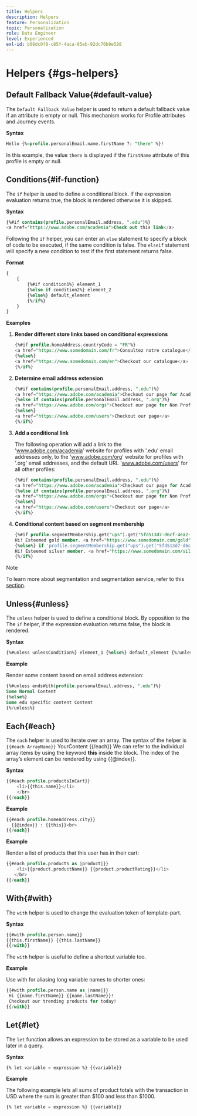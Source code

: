 ```yaml
---
title: Helpers
description: Helpers
feature: Personalization
topic: Personalization
role: Data Engineer
level: Experienced
exl-id: b08dc0f8-c85f-4aca-85eb-92dc76b0e588
---
```

# Helpers {#gs-helpers}

## Default Fallback Value{#default-value}

The `Default Fallback Value` helper is used to return a default fallback value if an attribute is empty or null. This mechanism works for Profile attributes and Journey events.

**Syntax**

```sql
Hello {%=profile.personalEmail.name.firstName ?: "there" %}!
```

In this example, the value `there` is displayed if the `firstName` attribute of this profile is empty or null.

## Conditions{#if-function}

The `if` helper is used to define a conditional block.
If the expression evaluation returns true, the block is rendered otherwise it is skipped.

**Syntax**

```sql
{%#if contains(profile.personalEmail.address, ".edu")%}
<a href="https://www.adobe.com/academia">Check out this link</a>
```

Following the `if` helper, you can enter an `else` statement to specify a block of code to be executed, if the same condition is false.
The `elseif` statement will specify a new condition to test if the first statement returns false.


**Format**

```sql
{
    {
        {%#if condition1%} element_1 
        {%else if condition2%} element_2 
        {%else%} default_element 
        {%/if%}
    }
}
```

**Examples**

1. **Render different store links based on conditional expressions**

    ```sql
    {%#if profile.homeAddress.countryCode = "FR"%}
    <a href="https://www.somedomain.com/fr">Consultez notre catalogue</a>
    {%else%}
    <a href="https://www.somedomain.com/en">Checkout our catalogue</a>
    {%/if%}
    ```

1. **Determine email address extension**

    ```sql
    {%#if contains(profile.personalEmail.address, ".edu")%}
    <a href="https://www.adobe.com/academia">Checkout our page for Academia personals</a>
    {%else if contains(profile.personalEmail.address, ".org")%}
    <a href="https://www.adobe.com/orgs">Checkout our page for Non Profits</a>
    {%else%}
    <a href="https://www.adobe.com/users">Checkout our page</a>
    {%/if%}
    ```

1. **Add a conditional link**

    The following operation will add a link to the 'www.adobe.com/academia' website for profiles with '.edu' email addresses only, to the 'www.adobe.com/org' website for profiles with '.org' email addresses, and the default URL 'www.adobe.com/users' for all other profiles:

    ```sql
    {%#if contains(profile.personalEmail.address, ".edu")%}
    <a href="https://www.adobe.com/academia">Checkout our page for Academia personals</a>
    {%else if contains(profile.personalEmail.address, ".org")%}
    <a href="https://www.adobe.com/orgs">Checkout our page for Non Profits</a>
    {%else%}
    <a href="https://www.adobe.com/users">Checkout our page</a>
    {%/if%}
    ```

1. **Conditional content based on segment membership**

    ```sql
    {%#if profile.segmentMembership.get("ups").get("5fd513d7-d6cf-4ea2-856a-585150041a8b").status = "existing"%}
    Hi! Esteemed gold member. <a href="https://www.somedomain.com/gold">Checkout your exclusive perks </a>
    {%else%} if 'profile.segmentMembership.get("ups").get("5fd513d7-d6cf-4ea2-856a-585150041a8c").status = "existing"'%}
    Hi! Esteemed silver member. <a href="https://www.somedomain.com/silver">Checkout your exclusive perks </a>
    {%/if%}
    ```

>[!NOTE]
>
>To learn more about segmentation and segmentation service, refer to this [section](../../segment/about-segments.md).


## Unless{#unless}

The `unless` helper is used to define a conditional block. By opposition to the The `if`  helper, if the expression evaluation returns false, the block is rendered.

**Syntax**

```sql
{%#unless unlessCondition%} element_1 {%else%} default_element {%/unless%}
```

**Example**

Render some content based on email address extension:

```sql
{%#unless endsWith(profile.personalEmail.address, ".edu")%}
Some Normal Content
{%else%}
Some edu specific content Content
{%/unless%}
```

## Each{#each}

The `each` helper is used to iterate over an array.
The syntax of the helper is ```{{#each ArrayName}}``` YourContent {{/each}} 
We can refer to the individual array items by using the keyword **this** inside the block. The index of the array’s element can be rendered by using {{@index}}. 

**Syntax**

```sql
{{#each profile.productsInCart}}
    <li>{{this.name}}</li>
    </br>
{{/each}}
```

**Example**

```sql
{{#each profile.homeAddress.city}}
  {{@index}} : {{this}}<br>
{{/each}}
```

**Example**

Render a list of products that this user has in their cart:

```sql
{{#each profile.products as |product|}}
    <li>{{product.productName}} {{product.productRating}}</li>
   </br>
{{/each}}
```

## With{#with}

The `with` helper is used to change the evaluation token of template-part.

**Syntax**

```sql
{{#with profile.person.name}}
{{this.firstName}} {{this.lastName}}
{{/with}}
```

The `with` helper is useful to define a shortcut variable too.

**Example**

Use with for aliasing long variable names to shorter ones:

```sql
{{#with profile.person.name as |name|}}
 Hi {{name.firstName}} {{name.lastName}}!
 Checkout our trending products for today!
{{/with}}
```

## Let{#let}

The `let` function allows an expression to be stored as a variable to be used later in a query.

**Syntax**

```sql
{% let variable = expression %} {{variable}}
```

**Example**

The following example lets all sums of product totals with the transaction in USD where the sum is greater than $100 and less than $1000.

```sql
{% let variable = expression %} {{variable}}
```
